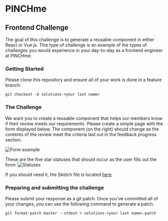 # PINCHme
## Frontend Challenge

The goal of this challenge is to generate a reusable component in either React or Vue.js. This type of challenge is an example of the types of challenges you would experience in your day-to-day as a frontend engineer at PINCHme.

### Getting Started
Please clone this repository and ensure all of your work is done in a feature branch:
```
git checkout -b solutions-<your last name>
```

### The Challenge

We want you to create a reusable component that helps our members know if their review meets our requirements. Please create a simple page with the form displayed below. The component (on the right) should change as the contents of the review meet the criteria laid out in the feedback progress section.

![Form example](https://cdn.rawgit.com/PINCHme/interview-challenges/master/frontend/comps/form.png)

These are the five star statuses that should occur as the user fills out the form:
![Statuses](https://cdn.rawgit.com/PINCHme/interview-challenges/b22669f1/frontend/comps/states.png)

If you should need it, the Sketch file is located [here](https://cdn.rawgit.com/PINCHme/interview-challenges/master/frontend/comps/frontend_challenge.sketch).

### Preparing and submitting the challenge

Please submit your response as a git patch. Once you've committed all of your changes, you can use the following command to generate a patch.
```
git format-patch master --stdout > solutions-<your last name>.patch
```
